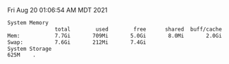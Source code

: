 Fri Aug 20 01:06:54 AM MDT 2021
```bash
System Memory
               total        used        free      shared  buff/cache   available
Mem:           7.7Gi       709Mi       5.0Gi       8.0Mi       2.0Gi       6.6Gi
Swap:          7.6Gi       212Mi       7.4Gi
System Storage
625M	.
```

